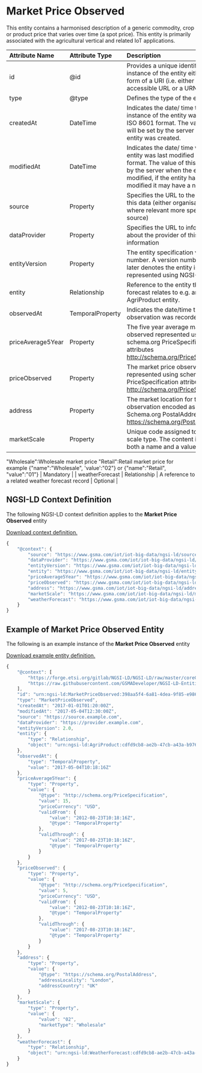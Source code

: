 # Market Price Observed
This entity contains a harmonised description of a generic commodity, crop or product price that varies over time (a spot price). This entity is primarily associated with the agricultural vertical and related IoT applications.

| Attribute Name | Attribute Type | Description | Constraint |
|:--- |:--- |:--- |:---:|
| id | @id | Provides a unique identifier for an instance of the entity either in the form of a URI (i.e. either a publicly accessible URL or a URN). | Mandatory |
| type | @type | Defines the type of the entity. | Mandatory |
| createdAt | DateTime | Indicates the date/ time that the instance of the entity was created in ISO 8601 format. The value of this will be set by the server when the entity was created. | Mandatory |
| modifiedAt | DateTime | Indicates the date/ time when the entity was last modified in ISO 8601 format. The value of this will be set by the server when the entity was modified, if the entity has not been modified it may have a null value. | Optional |
| source | Property | Specifies the URL to the source of this data (either organisation or where relevant more specific source) | Recommended |
| dataProvider | Property | Specifies the URL to information about the provider of this information | Recommended |
| entityVersion | Property | The entity specification version as a number. A version number of 2.0 or later denotes the entity is represented using NGSI-LD | Recommended |
| entity | Relationship | Reference to the entity this price forecast relates to e.g. an AgriProduct entity. | Mandatory |
| observedAt | TemporalProperty | Indicates the date/time the observation was recorded. | Recommended |
| priceAverage5Year | Property | The five year average market price observed represented using schema.org PriceSpecification attributes http://schema.org/PriceSpecification | Mandatory |
| priceObserved | Property | The market price observed represented using schema.org PriceSpecification attributes http://schema.org/PriceSpecification | Mandatory |
| address | Property | The market location for this observation encoded as a Schema.org PostalAddress. https://schema.org/PostalAddress | Mandatory |
| marketScale | Property | Unique code assigned to market scale type. The content includes both a name and a value.

 "Wholesale":Wholesale market price 
"Retail":Retail market price for example
{"name":"Wholesale", 'value':"02"}
or
{"name":"Retail", "value":"01"} | Mandatory |
| weatherForecast | Relationship | A reference to a related weather forecast record | Optional |

## NGSI-LD Context Definition
The following NGSI-LD context definition applies to the **Market Price Observed** entity

[Download context definition.](../examples/Market-Price-Observed-context.jsonld)

```JavaScript
{
    "@context": {
        "source": "https://www.gsma.com/iot/iot-big-data/ngsi-ld/source",
        "dataProvider": "https://www.gsma.com/iot/iot-big-data/ngsi-ld/dataprovider",
        "entityVersion": "https://www.gsma.com/iot/iot-big-data/ngsi-ld/entityversion",
        "entity": "https://www.gsma.com/iot/iot-big-data/ngsi-ld/entity",
        "priceAverage5Year": "https://www.gsma.com/iot/iot-big-data/ngsi-ld/priceaverage5Year",
        "priceObserved": "https://www.gsma.com/iot/iot-big-data/ngsi-ld/priceobserved",
        "address": "https://www.gsma.com/iot/iot-big-data/ngsi-ld/address",
        "marketScale": "https://www.gsma.com/iot/iot-big-data/ngsi-ld/marketscale",
        "weatherForecast": "https://www.gsma.com/iot/iot-big-data/ngsi-ld/weatherforecast"
    }
}
```
## Example of Market Price Observed Entity
The following is an example instance of the **Market Price Observed** entity

[Download example entity definition.](../examples/Market-Price-Observed.jsonld)

```JavaScript
{
    "@context": [
        "https://forge.etsi.org/gitlab/NGSI-LD/NGSI-LD/raw/master/coreContext/ngsi-ld-core-context.json",
        "https://raw.githubusercontent.com/GSMADeveloper/NGSI-LD-Entities/master/examples/Market-Price-Observed-context.jsonld"
    ],
    "id": "urn:ngsi-ld:MarketPriceObserved:398aa5f4-6a81-4dea-9f85-e9869441a257",
    "type": "MarketPriceObserved",
    "createdAt": "2017-01-01T01:20:00Z",
    "modifiedAt": "2017-05-04T12:30:00Z",
    "source": "https://source.example.com",
    "dataProvider": "https://provider.example.com",
    "entityVersion": 2.0,
    "entity": {
        "type": "Relationship",
        "object": "urn:ngsi-ld:AgriProduct:cdfd9cb8-ae2b-47cb-a43a-b9767ffd5c84"
    },
    "observedAt": {
        "type": "TemporalProperty",
        "value": "2017-05-04T10:18:16Z"
    },
    "priceAverage5Year": {
        "type": "Property",
        "value": {
            "@type": "http://schema.org/PriceSpecification",
            "value": 15,
            "priceCurrency": "USD",
            "validFrom": {
                "value": "2012-08-23T10:18:16Z",
                "@type": "TemporalProperty"
            },
            "validThrough": {
                "value": "2017-08-23T10:18:16Z",
                "@type": "TemporalProperty"
            }
        }
    },
    "priceObserved": {
        "type": "Property",
        "value": {
            "@type": "http://schema.org/PriceSpecification",
            "value": 5,
            "priceCurrency": "USD",
            "validFrom": {
                "value": "2012-08-23T10:18:16Z",
                "@type": "TemporalProperty"
            },
            "validThrough": {
                "value": "2017-08-23T10:18:16Z",
                "@type": "TemporalProperty"
            }
        }
    },
    "address": {
        "type": "Property",
        "value": {
            "@type": "https://schema.org/PostalAddress",
            "addressLocality": "London",
            "addressCountry": "UK"
        }
    },
    "marketScale": {
        "type": "Property",
        "value": {
            "value": "02",
            "marketType": "Wholesale"
        }
    },
    "weatherForecast": {
        "type": "Relationship",
        "object": "urn:ngsi-ld:WeatherForecast:cdfd9cb8-ae2b-47cb-a43a-b9767ffd5c85"
    }
}
```
